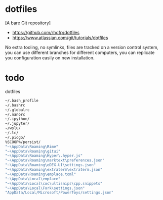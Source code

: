 # dotfiles

[A bare Git repository]

- <https://github.com/rhofp/dotfiles>
- <https://www.atlassian.com/git/tutorials/dotfiles>

No extra tooling, no symlinks, files are tracked on a version control system, you can use different branches for different computers, you can replicate you configuration easily on new installation.



# todo

dotfiles

```sh
~/.bash_profile
~/.bashrc
~/.globalrc
~/.nanorc
~/.ipython/
~/.jupyter/
~/wslu/
~/.lc/
~/.picgo/
%SCOOP%/persist/
"~\AppData\Roaming\Rime"
"~\AppData\Roaming\gitui"
"~\AppData\Roaming\Hyper\.hyper.js"
"~\AppData\Roaming\marktext\preferences.json"
"~\AppData\Roaming\eDEX-UI\settings.json"
"~\AppData\Roaming\extraterm\extraterm.json"
"~\AppData\Roaming\emplace.toml"
"~\AppData\Local\emplace"
"~\AppData\Local\coc\ultisnips\cpp.snippets"
"~\AppData\Local\Fork\settings.json"
"AppData/Local/Microsoft/PowerToys/settings.json"
```

